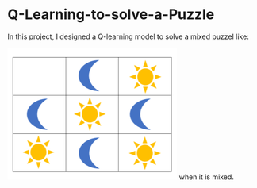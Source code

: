# Q-Learning-to-solve-a-Puzzle
In this project, I designed a Q-learning model to solve a mixed puzzel like:




![plot](puzzle.png)
when it is mixed.
